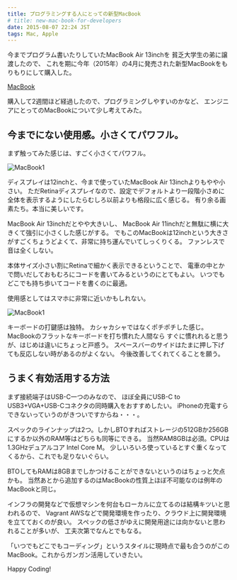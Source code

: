 ```yaml
---
title: プログラミングする人にとっての新型MacBook
# title: new-mac-book-for-developers
date: 2015-08-07 22:24 JST
tags: Mac, Apple
---
```


今までプログラム書いたりしていたMacBook Air 13inchを
貧乏大学生の弟に譲渡したので、
これを期に今年（2015年）の4月に発売された新型MacBookをもりもりにして購入した。

[MacBook](http://www.apple.com/jp/shop/buy-mac/macbook)

購入して2週間ほど経過したので、プログラミングしやすいのかなど、
エンジニアにとってのMacBookについて少し考えてみた。


## 今までにない使用感。小さくてパワフル。

まず触ってみた感じは、すごく小さくてパワフル。

![MacBook1](/img/2015-08-12_macbook1.jpg)

ディスプレイは12inchと、今まで使っていたMacBook Air 13inchよりもやや小さい。
ただRetinaディスプレイなので、設定でデフォルトより一段階小さめに全体を表示するようにしたらむしろ以前よりも格段に広く感じる。
有り余る画素たち。本当に美しいです。

MacBook Air 13inchだとやや大きいし、
MacBook Air 11inchだと無駄に横に大きくて強引に小さくした感じがする。
でもこのMacBookは12inchという大きさがすごくちょうどよくて、非常に持ち運んでいてしっくりくる。
ファンレスで音は全くしない。

本体サイズ小さい割にRetinaで細かく表示できるということで、
電車の中とかで問いだしておもむろにコードを書いてみるというのにとてもよい。
いつでもどこでも持ち歩いてコードを書くのに最適。

使用感としてはスマホに非常に近いかもしれない。

![MacBook1](/img/2015-08-12_macbook2.jpg)

キーボードの打鍵感は独特。
カシャカシャではなくポチポチした感じ。
MacBookのフラットなキーボードを打ち慣れた人間なら
すぐに慣れれると思うが、はじめは違いにちょっと戸惑う。
スペースバーのサイドはたまに押し下げても反応しない時があるのがよくない。
今後改善してくれてくることを願う。

## うまく有効活用する方法

まず接続端子はUSB-C一つのみなので、
ほぼ全員にUSB-C to USB3+VGA+USB-Cコネクタの同時購入をおすすめしたい。
iPhoneの充電すらできないっていうのがきついですからね・・・。

スペックのラインナップは2つ。しかしBTOすればストレージの512GBか256GBにするか以外のRAM等はどちらも同等にできる。
当然RAM8GBは必須。CPUは1.3GHzデュアルコア Intel Core M。
少しいろいろ使っているとすぐ重くなってくるから、これでも足りないぐらい。

BTOしてもRAMは8GBまでしかつけることができないというのはちょっと欠点かも。
当然あとから追加するのはMacBookの性質上ほぼ不可能なのは例年のMacBookと同じ。

インフラの開発などで仮想マシンを何台もローカルに立てるのは結構キツいと思われるので、
Vagrant AWSなどで開発環境を作ったり、クラウド上に開発環境を立てておくのが良い。
スペックの低さがゆえに開発用途には向かないと思われることが多いが、
工夫次第でなんとでもなる。

「いつでもどこでもコーディング」というスタイルに現時点で最も合うのがこのMacBook。これからガンガン活用していきたい。

Happy Coding!
